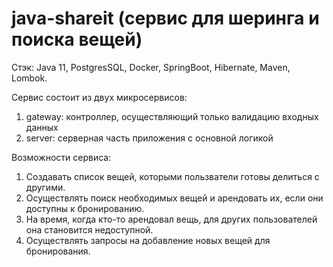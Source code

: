 # java-shareit (сервис для шеринга и поиска вещей)

Стэк: Java 11, PostgresSQL, Docker, SpringBoot, Hibernate, Maven, Lombok.

Сервис состоит из двух микросервисов:
1) gateway: контроллер, осуществляющий только валидацию входных данных
2) server: серверная часть приложения с основной логикой

Возможности сервиса:
1) Создавать список вещей, которыми пользватели готовы делиться с другими.
2) Осуществлять поиск необходимых вещей и арендовать их, если они доступны к бронированию.
3) На время, когда кто-то арендовал вещь, для других пользователей она становится недоступной.
4) Осуществлять запросы на добавление новых вещей для бронирования.
